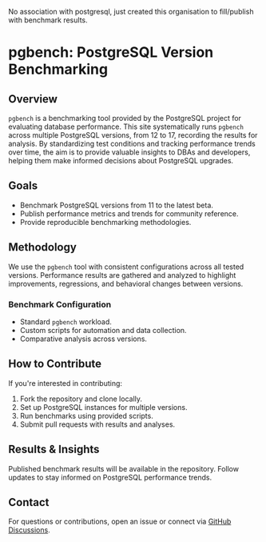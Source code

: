 No association with postgresql, just created this organisation to fill/publish with benchmark results.

# pgbench: PostgreSQL Version Benchmarking  

## Overview  
`pgbench` is a benchmarking tool provided by the PostgreSQL project for evaluating database performance. This site systematically runs `pgbench` across multiple PostgreSQL versions, from 12 to 17, recording the results for analysis. By standardizing test conditions and tracking performance trends over time, the aim is to provide valuable insights to DBAs and developers, helping them make informed decisions about PostgreSQL upgrades.

## Goals  
- Benchmark PostgreSQL versions from 11 to the latest beta.  
- Publish performance metrics and trends for community reference.  
- Provide reproducible benchmarking methodologies.  

## Methodology  
We use the `pgbench` tool with consistent configurations across all tested versions. Performance results are gathered and analyzed to highlight improvements, regressions, and behavioral changes between versions.  

### Benchmark Configuration  
- Standard `pgbench` workload.  
- Custom scripts for automation and data collection.  
- Comparative analysis across versions.  

## How to Contribute  
If you're interested in contributing:  
1. Fork the repository and clone locally.  
2. Set up PostgreSQL instances for multiple versions.  
3. Run benchmarks using provided scripts.  
4. Submit pull requests with results and analyses.  

## Results & Insights  
Published benchmark results will be available in the repository. Follow updates to stay informed on PostgreSQL performance trends.  

## Contact  
For questions or contributions, open an issue or connect via [GitHub Discussions](https://github.com/pgbench).  

